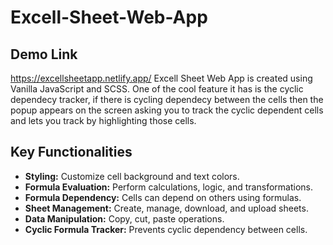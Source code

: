 # Excell-Sheet-Web-App
## Demo Link
https://excellsheetapp.netlify.app/
Excell Sheet Web App is created using Vanilla JavaScript and SCSS. One of the cool feature it has is the cyclic dependecy tracker, if there is cycling dependecy between the cells then the popup appears on the screen asking you to track the cyclic dependent cells and lets you track by highlighting those cells.

## Key Functionalities

- **Styling:** Customize cell background and text colors.
- **Formula Evaluation:** Perform calculations, logic, and transformations.
- **Formula Dependency:** Cells can depend on others using formulas.
- **Sheet Management:** Create, manage, download, and upload sheets.
- **Data Manipulation:** Copy, cut, paste operations.
- **Cyclic Formula Tracker:** Prevents cyclic dependency between cells.
